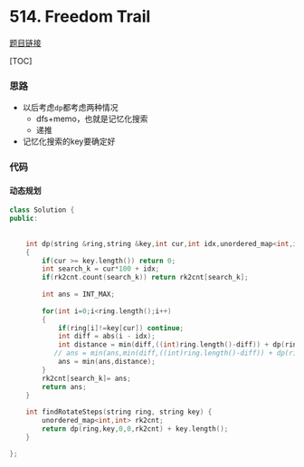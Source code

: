 # 514. Freedom Trail

[题目链接](https://leetcode.com/problems/freedom-trail/)

[TOC]

### 思路
* 以后考虑`dp`都考虑两种情况
    * dfs+memo，也就是记忆化搜索
    * 递推
* 记忆化搜索的key要确定好




### 代码

#### 动态规划

```cpp
class Solution {
public:
   
    
    int dp(string &ring,string &key,int cur,int idx,unordered_map<int,int> &rk2cnt)
    {
        if(cur >= key.length()) return 0;
        int search_k = cur*100 + idx;
        if(rk2cnt.count(search_k)) return rk2cnt[search_k];
      
        int ans = INT_MAX;
        
        for(int i=0;i<ring.length();i++)
        {
            if(ring[i]!=key[cur]) continue;
            int diff = abs(i - idx);
            int distance = min(diff,((int)ring.length()-diff)) + dp(ring,key,cur+1,i,rk2cnt);
           // ans = min(ans,min(diff,((int)ring.length()-diff)) + dp(ring,key,cur+1,i));
            ans = min(ans,distance);
        }
        rk2cnt[search_k]= ans;
        return ans;
    }
    
    int findRotateSteps(string ring, string key) {
        unordered_map<int,int> rk2cnt;
        return dp(ring,key,0,0,rk2cnt) + key.length();
    }

};
```

